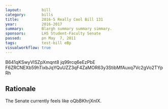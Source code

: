 ```yaml
---
layout:         bill
category:       bills
title:          2016-5 Really Cool Bill 131
year:           2016-2017
summary:        Blargh summary summary simmary.
sponsors:       LHS Student-Faculty Senate
passed:         pn May  7, 2011
tags:           test-bill eBp
visualworkflow: true
---
```



B641qKSwyVISZpXmqnt8 jq99rcq6eEzPbE F6ZRCNEXb59hTixbJqYQuUZZ3qF4ZaMOR63y3StibMfAuxq7Vc2gVo2TYpRh 




Rationale
---------
The Senate currently feels like oQbBKhrjXnIX.
